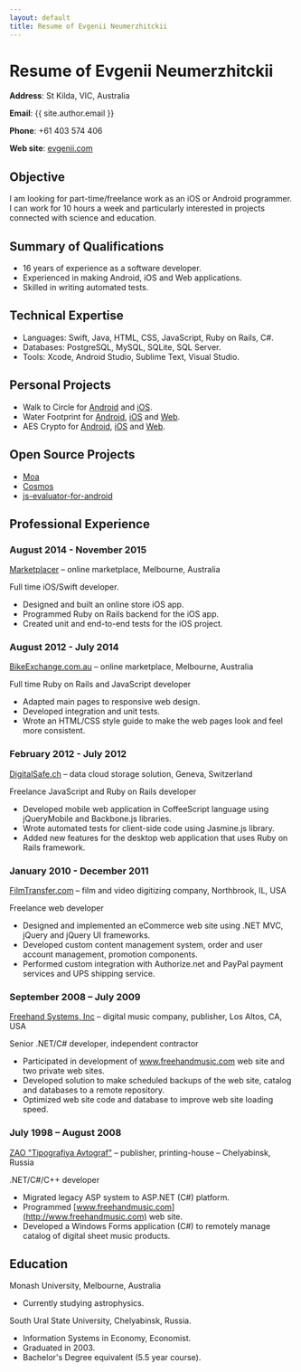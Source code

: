 ```yaml
---
layout: default
title: Resume of Evgenii Neumerzhitckii
---
```


# Resume of Evgenii Neumerzhitckii

**Address**: St Kilda, VIC, Australia

**Email**: {{ site.author.email }}

**Phone**: +61 403 574 406

**Web site**: [evgenii.com](http://evgenii.com)


## Objective

I am looking for part-time/freelance work as an iOS or Android programmer. I can work for 10 hours a week and particularly interested in projects connected with science and education.



## Summary of Qualifications

* 16 years of experience as a software developer.
* Experienced in making Android, iOS and Web applications.
* Skilled in writing automated tests.

## Technical Expertise

* Languages: Swift, Java, HTML, CSS, JavaScript, Ruby on Rails, C#.
* Databases: PostgreSQL, MySQL, SQLite, SQL Server.
* Tools: Xcode, Android Studio, Sublime Text, Visual Studio.


## Personal Projects


* Walk to Circle for [Android](https://play.google.com/store/apps/details?id=com.evgenii.walktocircle) and [iOS](https://itunes.apple.com/us/app/walk-to-circle/id955310614).
* Water Footprint for [Android](https://play.google.com/store/apps/details?id=com.evgenii.waterfootprint), [iOS](https://itunes.apple.com/us/app/water-footprint/id1044041294) and [Web](http://evgenii.com/water-footprint/en/).
* AES Crypto for [Android](http://evgenii.com/projects/aes-crypto-for-android/), [iOS](http://evgenii.com/projects/aes_crypto_for_ios/) and [Web](http://evgenii.com/projects/aes-crypto-for-web/).


## Open Source Projects

* [Moa](https://github.com/evgenyneu/moa/)
* [Cosmos](https://github.com/marketplacer/Cosmos)
* [js-evaluator-for-android](https://github.com/evgenyneu/js-evaluator-for-android)


## Professional Experience


### August 2014 - November 2015

[Marketplacer](http://marketplacer.com) – online marketplace, Melbourne, Australia

Full time iOS/Swift developer.

* Designed and built an online store iOS app.
* Programmed Ruby on Rails backend for the iOS app.
* Created unit and end-to-end tests for the iOS project.


### August 2012 - July 2014

[BikeExchange.com.au](http://bikeexchange.com.au) – online marketplace, Melbourne, Australia

Full time Ruby on Rails and JavaScript developer

* Adapted main pages to responsive web design.
* Developed integration and unit tests.
* Wrote an HTML/CSS style guide to make the web pages look and feel more consistent.


### February 2012 - July 2012

[DigitalSafe.ch](http://digitalsafe.ch) – data cloud storage solution, Geneva, Switzerland

Freelance JavaScript and Ruby on Rails developer

* Developed mobile web application in CoffeeScript language using jQueryMobile and Backbone.js libraries.
* Wrote automated tests for client-side code using Jasmine.js library.
* Added new features for the desktop web application that uses Ruby on Rails framework.




### January 2010 - December 2011

[FilmTransfer.com](http://filmtransfer.com) – film and video digitizing company, Northbrook, IL, USA

Freelance web developer

* Designed and implemented an eCommerce web site using .NET MVC, jQuery and jQuery UI frameworks.
* Developed custom content management system, order and user account management, promotion components.
* Performed custom integration with Authorize.net and PayPal payment services and UPS shipping service.


### September 2008 – July 2009

[Freehand Systems, Inc](http://www.freehandmusic.com) – digital music company, publisher, Los Altos, CA, USA

Senior .NET/C# developer, independent contractor

* Participated in development of www.freehandmusic.com web site and two private web sites.
* Developed solution to make scheduled backups of the web site, catalog and databases to a remote repository.
* Optimized web site code and database to improve web site loading speed.



### July 1998 – August 2008

[ZAO "Tipografiya Avtograf"](http://www.bookmusic.ru) – publisher, printing-house – Chelyabinsk, Russia

.NET/C#/C++ developer

* Migrated legacy ASP system to ASP.NET (C#) platform.
* Programmed [www.freehandmusic.com](http://www.freehandmusic.com) web site.
* Developed a Windows Forms application (C#) to remotely manage catalog of digital sheet music products.


## Education

Monash University, Melbourne, Australia

* Currently studying astrophysics.

South Ural State University, Chelyabinsk, Russia.

* Information Systems in Economy, Economist.
* Graduated in 2003.
* Bachelor's Degree equivalent (5.5 year course).
